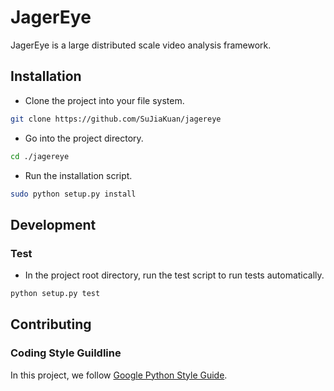 # JagerEye

JagerEye is a large distributed scale video analysis framework.

## Installation

* Clone the project into your file system.

```bash
git clone https://github.com/SuJiaKuan/jagereye
```

* Go into the project directory.

```bash
cd ./jagereye
```

* Run the installation script.

```bash
sudo python setup.py install
```

## Development

### Test

* In the project root directory, run the test script to run tests automatically.

```bash
python setup.py test
```

## Contributing

### Coding Style Guildline

In this project, we follow [Google Python Style Guide](https://google.github.io/styleguide/pyguide.html).
